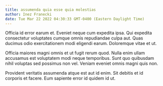 ```yaml
---
title: assumenda quia esse quia molestias
author: Inez Franecki
date: Tue Mar 22 2022 04:30:33 GMT-0400 (Eastern Daylight Time)
---
```

Officia id error earum et. Eveniet neque cum expedita ipsa. Qui expedita consectetur voluptates cumque omnis repudiandae culpa aut. Quas ducimus odio exercitationem modi eligendi earum. Doloremque vitae et ut.

 Officia maiores magni omnis et ut fugit rerum quod. Nulla enim ullam accusamus est voluptatem modi neque temporibus. Sunt quo quibusdam nihil voluptas sed possimus non vel. Veniam eveniet omnis magni quis non.

 Provident veritatis assumenda atque est aut id enim. Sit debitis et id corporis et facere. Eum sapiente error id quidem id ut.